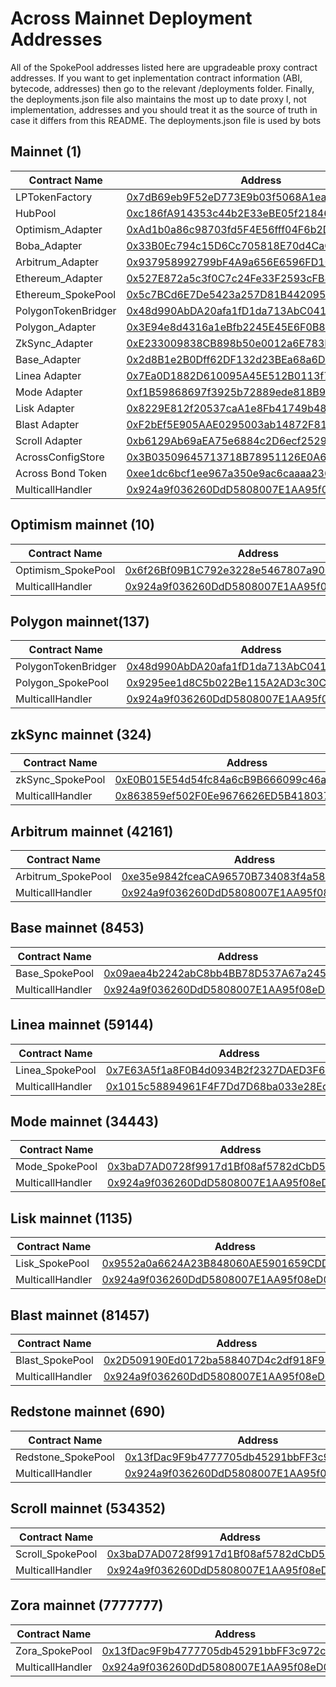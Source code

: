 # Across Mainnet Deployment Addresses

All of the SpokePool addresses listed here are upgradeable proxy contract addresses.
If you want to get inplementation contract information (ABI, bytecode, addresses) then go to the relevant /deployments folder. 
Finally, the deployments.json file also maintains the most up to date proxy l, not implementation, addresses and you should treat it as the source of truth in case it differs from this README. 
The deployments.json file is used by bots

## Mainnet (1)

| Contract Name       | Address                                                                                                               |
| ------------------- | --------------------------------------------------------------------------------------------------------------------- |
| LPTokenFactory      | [0x7dB69eb9F52eD773E9b03f5068A1ea0275b2fD9d](https://etherscan.io/address/0x7dB69eb9F52eD773E9b03f5068A1ea0275b2fD9d) |
| HubPool             | [0xc186fA914353c44b2E33eBE05f21846F1048bEda](https://etherscan.io/address/0xc186fA914353c44b2E33eBE05f21846F1048bEda) |
| Optimism_Adapter    | [0xAd1b0a86c98703fd5F4E56fff04F6b2D9b9f246F](https://etherscan.io/address/0xAd1b0a86c98703fd5F4E56fff04F6b2D9b9f246F) |
| Boba_Adapter        | [0x33B0Ec794c15D6Cc705818E70d4CaCe7bCfB5Af3](https://etherscan.io/address/0x33B0Ec794c15D6Cc705818E70d4CaCe7bCfB5Af3) |
| Arbitrum_Adapter    | [0x937958992799bF4A9a656E6596FD10d7Da5c2216](https://etherscan.io/address/0x937958992799bF4A9a656E6596FD10d7Da5c2216) |
| Ethereum_Adapter    | [0x527E872a5c3f0C7c24Fe33F2593cFB890a285084](https://etherscan.io/address/0x527E872a5c3f0C7c24Fe33F2593cFB890a285084) |
| Ethereum_SpokePool  | [0x5c7BCd6E7De5423a257D81B442095A1a6ced35C5](https://etherscan.io/address/0x5c7BCd6E7De5423a257D81B442095A1a6ced35C5) |
| PolygonTokenBridger | [0x48d990AbDA20afa1fD1da713AbC041B60a922c65](https://etherscan.io/address/0x48d990AbDA20afa1fD1da713AbC041B60a922c65) |
| Polygon_Adapter     | [0x3E94e8d4316a1eBfb2245E45E6F0B8724094CE1A](https://etherscan.io/address/0x3E94e8d4316a1eBfb2245E45E6F0B8724094CE1A) |
| ZkSync_Adapter      | [0xE233009838CB898b50e0012a6E783FC9FeE447FB](https://etherscan.io/address/0xE233009838CB898b50e0012a6E783FC9FeE447FB) |
| Base_Adapter        | [0x2d8B1e2B0Dff62DF132d23BEa68a6D2c4D20046E](https://etherscan.io/address/0x2d8B1e2B0Dff62DF132d23BEa68a6D2c4D20046E) |
| Linea Adapter       | [0x7Ea0D1882D610095A45E512B0113f79cA98a8EfE](https://etherscan.io/address/0x7Ea0D1882D610095A45E512B0113f79cA98a8EfE) |
| Mode Adapter        | [0xf1B59868697f3925b72889ede818B9E7ba0316d0](https://etherscan.io/address/0xf1B59868697f3925b72889ede818B9E7ba0316d0) |
| Lisk Adapter        | [0x8229E812f20537caA1e8Fb41749b4887B8a75C3B](https://etherscan.io/address/0x8229E812f20537caA1e8Fb41749b4887B8a75C3B) |
| Blast Adapter       | [0xF2bEf5E905AAE0295003ab14872F811E914EdD81](https://etherscan.io/address/0xF2bEf5E905AAE0295003ab14872F811E914EdD81) |
| Scroll Adapter      | [0xb6129Ab69aEA75e6884c2D6ecf25293C343C519F](https://etherscan.io/address/0xb6129Ab69aEA75e6884c2D6ecf25293C343C519F) |
| AcrossConfigStore   | [0x3B03509645713718B78951126E0A6de6f10043f5](https://etherscan.io/address/0x3B03509645713718B78951126E0A6de6f10043f5) |
| Across Bond Token   | [0xee1dc6bcf1ee967a350e9ac6caaaa236109002ea](https://etherscan.io/address/0xee1dc6bcf1ee967a350e9ac6caaaa236109002ea) |
| MulticallHandler    | [0x924a9f036260DdD5808007E1AA95f08eD08aA569](https://etherscan.io/address/0x924a9f036260DdD5808007E1AA95f08eD08aA569) |

## Optimism mainnet (10)

| Contract Name      | Address                                                                                                                          |
| ------------------ | -------------------------------------------------------------------------------------------------------------------------------- |
| Optimism_SpokePool | [0x6f26Bf09B1C792e3228e5467807a900A503c0281](https://optimistic.etherscan.io/address/0x6f26Bf09B1C792e3228e5467807a900A503c0281) |
| MulticallHandler   | [0x924a9f036260DdD5808007E1AA95f08eD08aA569](https://optimistic.etherscan.io/address/0x924a9f036260DdD5808007E1AA95f08eD08aA569) |

## Polygon mainnet(137)

| Contract Name       | Address                                                                                                                  |
| ------------------- | ------------------------------------------------------------------------------------------------------------------------ |
| PolygonTokenBridger | [0x48d990AbDA20afa1fD1da713AbC041B60a922c65](https://polygonscan.com/address/0x48d990AbDA20afa1fD1da713AbC041B60a922c65) |
| Polygon_SpokePool   | [0x9295ee1d8C5b022Be115A2AD3c30C72E34e7F096](https://polygonscan.com/address/0x9295ee1d8C5b022Be115A2AD3c30C72E34e7F096) |
| MulticallHandler    | [0x924a9f036260DdD5808007E1AA95f08eD08aA569](https://polygonscan.com/address/0x924a9f036260DdD5808007E1AA95f08eD08aA569) |

## zkSync mainnet (324)

| Contract Name    | Address                                                                                                                     |
| ---------------- | --------------------------------------------------------------------------------------------------------------------------- |
| zkSync_SpokePool | [0xE0B015E54d54fc84a6cB9B666099c46adE9335FF](https://explorer.zksync.io/address/0xE0B015E54d54fc84a6cB9B666099c46adE9335FF) |
| MulticallHandler | [0x863859ef502F0Ee9676626ED5B418037252eFeb2](https://explorer.zksync.io/address/0x863859ef502F0Ee9676626ED5B418037252eFeb2) |

## Arbitrum mainnet (42161)

| Contract Name      | Address                                                                                                              |
| ------------------ | -------------------------------------------------------------------------------------------------------------------- |
| Arbitrum_SpokePool | [0xe35e9842fceaCA96570B734083f4a58e8F7C5f2A](https://arbiscan.io/address/0xe35e9842fceaCA96570B734083f4a58e8F7C5f2A) |
| MulticallHandler   | [0x924a9f036260DdD5808007E1AA95f08eD08aA569](https://arbiscan.io/address/0x924a9f036260DdD5808007E1AA95f08eD08aA569) |

## Base mainnet (8453)

| Contract Name    | Address                                                                                                               |
| ---------------- | --------------------------------------------------------------------------------------------------------------------- |
| Base_SpokePool   | [0x09aea4b2242abC8bb4BB78D537A67a245A7bEC64](https://basescan.org/address/0x09aea4b2242abC8bb4BB78D537A67a245A7bEC64) |
| MulticallHandler | [0x924a9f036260DdD5808007E1AA95f08eD08aA569](https://basescan.org/address/0x924a9f036260DdD5808007E1AA95f08eD08aA569) |

## Linea mainnet (59144)

| Contract Name    | Address                                                                                                                  |
| ---------------- | ------------------------------------------------------------------------------------------------------------------------ |
| Linea_SpokePool  | [0x7E63A5f1a8F0B4d0934B2f2327DAED3F6bb2ee75](https://lineascan.build/address/0x7e63a5f1a8f0b4d0934b2f2327daed3f6bb2ee75) |
| MulticallHandler | [0x1015c58894961F4F7Dd7D68ba033e28Ed3ee1cDB](https://lineascan.build/address/0x1015c58894961F4F7Dd7D68ba033e28Ed3ee1cDB) |

## Mode mainnet (34443)

| Contract Name    | Address                                                                                                              |
| ---------------- | -------------------------------------------------------------------------------------------------------------------- |
| Mode_SpokePool   | [0x3baD7AD0728f9917d1Bf08af5782dCbD516cDd96](https://modescan.io/address/0x3baD7AD0728f9917d1Bf08af5782dCbD516cDd96) |
| MulticallHandler | [0x924a9f036260DdD5808007E1AA95f08eD08aA569](https://modescan.io/address/0x924a9f036260DdD5808007E1AA95f08eD08aA569) |

## Lisk mainnet (1135)

| Contract Name    | Address                                                                                                                      |
| ---------------- | ---------------------------------------------------------------------------------------------------------------------------- |
| Lisk_SpokePool   | [0x9552a0a6624A23B848060AE5901659CDDa1f83f8](https://blockscout.lisk.com/address/0x9552a0a6624A23B848060AE5901659CDDa1f83f8) |
| MulticallHandler | [0x924a9f036260DdD5808007E1AA95f08eD08aA569](https://blockscout.lisk.com/address/0x924a9f036260DdD5808007E1AA95f08eD08aA569) |

## Blast mainnet (81457)

| Contract Name    | Address                                                                                                               |
| ---------------- | --------------------------------------------------------------------------------------------------------------------- |
| Blast_SpokePool  | [0x2D509190Ed0172ba588407D4c2df918F955Cc6E1](https://blastscan.io/address/0x2D509190Ed0172ba588407D4c2df918F955Cc6E1) |
| MulticallHandler | [0x924a9f036260DdD5808007E1AA95f08eD08aA569](https://blastscan.io/address/0x924a9f036260DdD5808007E1AA95f08eD08aA569) |

## Redstone mainnet (690)

| Contract Name      | Address                                                                                                                        |
| ------------------ | ------------------------------------------------------------------------------------------------------------------------------ |
| Redstone_SpokePool | [0x13fDac9F9b4777705db45291bbFF3c972c6d1d97](https://explorer.redstone.xyz/address/0x13fDac9F9b4777705db45291bbFF3c972c6d1d97) |
| MulticallHandler   | [0x924a9f036260DdD5808007E1AA95f08eD08aA569](https://explorer.redstone.xyz/address/0x924a9f036260DdD5808007E1AA95f08eD08aA569) |

## Scroll mainnet (534352)

| Contract Name    | Address                                                                                                                 |
| ---------------- | ----------------------------------------------------------------------------------------------------------------------- |
| Scroll_SpokePool | [0x3baD7AD0728f9917d1Bf08af5782dCbD516cDd96](https://scrollscan.com/address/0x3baD7AD0728f9917d1Bf08af5782dCbD516cDd96) |
| MulticallHandler | [0x924a9f036260DdD5808007E1AA95f08eD08aA569](https://scrollscan.com/address/0x924a9f036260DdD5808007E1AA95f08eD08aA569) |

## Zora mainnet (7777777)

| Contract Name    | Address                                                                                                                        |
| ---------------- | ------------------------------------------------------------------------------------------------------------------------------ |
| Zora_SpokePool   | [0x13fDac9F9b4777705db45291bbFF3c972c6d1d97](https://zorascan.xyz/address/0x13fDac9F9b4777705db45291bbFF3c972c6d1d97)          |
| MulticallHandler | [0x924a9f036260DdD5808007E1AA95f08eD08aA569](https://explorer.redstone.xyz/address/0x924a9f036260DdD5808007E1AA95f08eD08aA569) |
